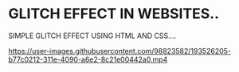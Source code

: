 # GLITCH EFFECT IN WEBSITES..
SIMPLE GLITCH EFFECT USING HTML AND CSS....

https://user-images.githubusercontent.com/98823582/193526205-b77c0212-311e-4090-a6e2-8c21e00442a0.mp4
